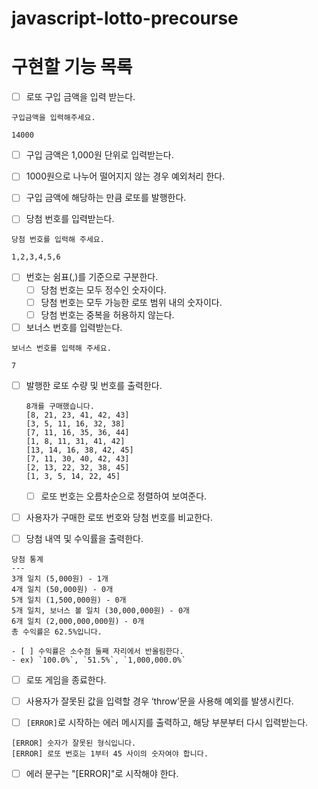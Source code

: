 # javascript-lotto-precourse

# 구현할 기능 목록

- [ ]  로또 구입 금액을 입력 받는다.
  ```
  구입금액을 입력해주세요.
  ```
  ```
  14000
  ```
- [ ] 구입 금액은 1,000원 단위로 입력받는다.
- [ ] 1000원으로 나누어 떨어지지 않는 경우 예외처리 한다.
- [ ]  구입 금액에 해당하는 만큼 로또를 발행한다.


- [ ]  당첨 번호를 입력받는다.
  ```
  당첨 번호를 입력해 주세요.
  ```
  ```
  1,2,3,4,5,6
  ```

- [ ] 번호는 쉼표(,)를 기준으로 구분한다.
  - [ ] 당첨 번호는 모두 정수인 숫자이다.
  - [ ] 당첨 번호는 모두 가능한 로또 범위 내의 숫자이다.
  - [ ] 당첨 번호는 중복을 허용하지 않는다.
- [ ]  보너스 번호를 입력받는다.
  ```
  보너스 번호를 입력해 주세요.
  ```
  ```
  7
  ```

- [ ] 발행한 로또 수량 및 번호를 출력한다.
  ```
  8개를 구매했습니다.
  [8, 21, 23, 41, 42, 43]
  [3, 5, 11, 16, 32, 38]
  [7, 11, 16, 35, 36, 44]
  [1, 8, 11, 31, 41, 42]
  [13, 14, 16, 38, 42, 45]
  [7, 11, 30, 40, 42, 43]
  [2, 13, 22, 32, 38, 45]
  [1, 3, 5, 14, 22, 45]
  ```

  - [ ] 로또 번호는 오름차순으로 정렬하여 보여준다.

- [ ]  사용자가 구매한 로또 번호와 당첨 번호를 비교한다.

- [ ]  당첨 내역 및 수익률을 출력한다.
  ```
  당첨 통계
  ---
  3개 일치 (5,000원) - 1개
  4개 일치 (50,000원) - 0개
  5개 일치 (1,500,000원) - 0개
  5개 일치, 보너스 볼 일치 (30,000,000원) - 0개
  6개 일치 (2,000,000,000원) - 0개
  총 수익률은 62.5%입니다.
  ```
    - [ ] 수익률은 소수점 둘째 자리에서 반올림한다.
    - ex) `100.0%`, `51.5%`, `1,000,000.0%`

- [ ]  로또 게임을 종료한다.

- [ ]  사용자가 잘못된 값을 입력할 경우 ‘throw’문을 사용해 예외를 발생시킨다.

- [ ]  `[ERROR]`로 시작하는 에러 메시지를 출력하고, 해당 부분부터 다시 입력받는다.
  ```
  [ERROR] 숫자가 잘못된 형식입니다.
  [ERROR] 로또 번호는 1부터 45 사이의 숫자여야 합니다.
  ```
- [ ] 에러 문구는 "[ERROR]"로 시작해야 한다.